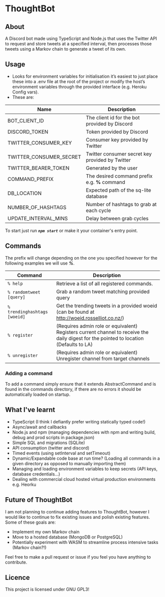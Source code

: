 # ThoughtBot

## About
A Discord bot made using TypeScript and Node.js that uses the Twitter API to request and store tweets at a specified interval, then processes those tweets using a Markov chain to generate a tweet of its own.

## Usage
- Looks for environment variables for initialisation it’s easiest to just place these into a .env file at the root of the project or modify the host’s environment variables through the provided interface (e.g. Heroku Config vars).
- These are:

Name | Description
---- | ----
BOT_CLIENT_ID | The client id for the bot provided by Discord
DISCORD_TOKEN | Token provided by Discord
TWITTER_CONSUMER_KEY | Consumer key provided by Twitter
TWITTER_CONSUMER_SECRET | Twitter consumer secret key provided by Twitter
TWITTER_BEARER_TOKEN | Generated by the user
COMMAND_PREFIX | The desired command prefix e.g. **%** command
DB_LOCATION | Expected path of the sq-lite database
NUMBER_OF_HASHTAGS | Number of hashtags to grab at each cycle
UPDATE_INTERVAL_MINS | Delay between grab cycles 

To start just run ***`npm start`*** or make it your container's entry point.

## Commands

The prefix will change depending on the one you specified however for the following examples we will use ***%***.

Command | Description
---- | ----
`% help` | Retrieve a list of all registered commands.
`% randomtweet [query]`  | Grab a random tweet matching provided query
`% trendinghashtags [woeid]` | Get the trending tweets in a provided woeid (can be found at http://woeid.rosselliot.co.nz/)
 `% register`  | (Requires admin role or equivalent) Registers current channel to receive the daily digest for the pointed to location (Defaults to LA)
`% unregister`  | (Requires admin role or equivalent) Unregister channel from target channels

### Adding a command
To add a command simply ensure that it extends AbstractCommand and is found in the commands directory, if there are no errors it should be automatically loaded on startup.

## What I've learnt
- TypeScript (I think I defiantly prefer writing statically typed code!)
- Async/await and callbacks
- Node.js and npm (managing dependencies with npm and writing build, debug and prod scripts in package.json)
- Simple SQL and migrations (SQLite)
- API consumption (twitter and discord)
- Timed events (using setInterval and setTimeout)
- Dynamic/Expandable code base at run time? (Loading all commands in a given directory as opposed to manually importing them)
- Managing and loading environment variables to keep secrets (API keys, database credentials...)
- Dealing with commercial cloud hosted virtual production environments e.g. Heorku

## Future of ThoughtBot
I am not planning to continue adding features to ThoughtBot, however I would like to continue to fix existing issues and polish existing features.
Some of these goals are:
- Implement my own Markov chain
- Move to a hosted database (MongoDB or PostgreSQL)
- Potentially experiment with WASM to streamline process intensive tasks (Markov chain?!)

Feel free to make a pull request or issue if you feel you have anything to contribute.

## Licence
This project is licensed under GNU GPL3!
